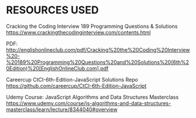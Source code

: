 # RESOURCES USED

Cracking the Coding Interview 189 Programming Questions & Solutions
https://www.crackingthecodinginterview.com/contents.html

PDF: http://englishonlineclub.com/pdf/Cracking%20the%20Coding%20Interview%20-%20189%20Programming%20Questions%20and%20Solutions%20(6th%20Edition)%20[EnglishOnlineClub.com].pdf

Careercup CtCI-6th-Edition-JavaScript Solutions Repo
https://github.com/careercup/CtCI-6th-Edition-JavaScript

Udemy Course: JavaScript Algorithms and Data Structures Masterclass
https://www.udemy.com/course/js-algorithms-and-data-structures-masterclass/learn/lecture/8344040#overview
